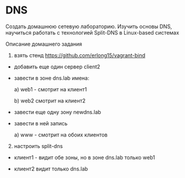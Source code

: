 # DNS

Создать домашнюю сетевую лабораторию. Изучить основы DNS, научиться работать с технологией Split-DNS в Linux-based системах

Описание домашнего задания

1. взять стенд https://github.com/erlong15/vagrant-bind 

  - добавить еще один сервер client2

  - завести в зоне dns.lab имена:

    a) web1 - смотрит на клиент1

    b) web2  смотрит на клиент2

  - завести еще одну зону newdns.lab

  - завести в ней запись

    a) www - смотрит на обоих клиентов

2. настроить split-dns

  - клиент1 - видит обе зоны, но в зоне dns.lab только web1

  - клиент2 видит только dns.lab

